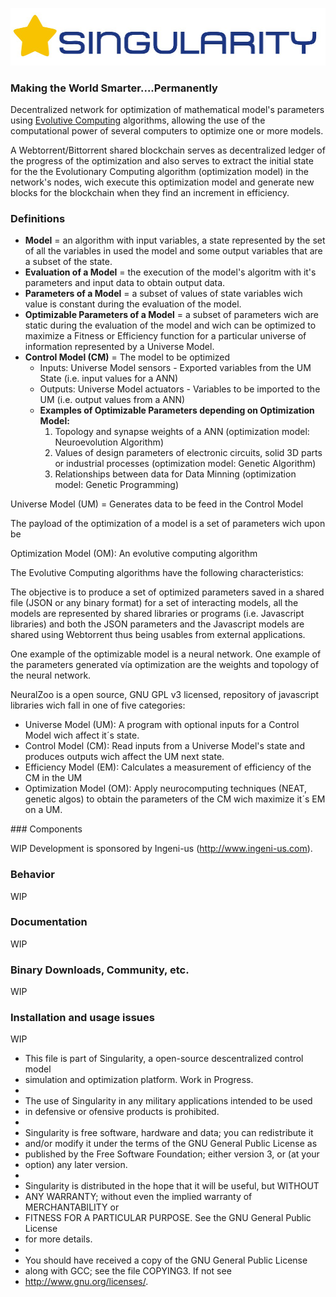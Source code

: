 ﻿![SINGULARITY](/logo.png)
### Making the World Smarter....Permanently

Decentralized network for optimization of mathematical model's parameters using <a href="https://en.wikipedia.org/wiki/Evolutionary_computation">Evolutive Computing</a> algorithms, allowing the use of the computational power of several computers to optimize one or more models.

A Webtorrent/Bittorrent shared blockchain serves as decentralized ledger of the progress of the optimization and also serves to extract the initial state for the the Evolutionary Computing algorithm (optimization model) in the network's nodes, wich execute this optimization model and generate new blocks for the blockchain when they find an increment in efficiency.

### Definitions
<ul>
<li>
<b>Model</b> = an algorithm with input variables, a state represented by the set of all the variables in used the model and some output variables that are a subset of the state.
</li><li>
<b>Evaluation of a Model</b> = the execution of the model's algoritm with it's parameters and input data to obtain output data.
</li><li>
<b>Parameters of a Model</b> =  a subset of values of state variables wich value is constant during the evaluation of the model.
</li><li>
<b>Optimizable Parameters of a Model</b> =  a subset of parameters wich are static during the evaluation of the model and wich can be optimized to maximize a Fitness or Efficiency function for a particular universe of information represented by a Universe Model.
</li><li>
<b>Control Model (CM)</b> = The model to be optimized
<ul>
 <li>Inputs: Universe Model sensors - Exported variables from the UM State (i.e. input values for a ANN)
 </li>
 <li>Outputs: Universe Model actuators - Variables to be imported to the UM (i.e. output values from a ANN)
 </li>
 <li><b>Examples of Optimizable Parameters depending on Optimization Model:</b> 
  <ol>
   <li>Topology and synapse weights of a ANN (optimization model: Neuroevolution Algorithm)  
   </li>
   <li>Values of design parameters of electronic circuits, solid 3D parts or industrial processes (optimization model: Genetic Algorithm)
   </li>
   <li>Relationships between data for Data Minning (optimization model: Genetic Programming)
   </li>
  </ol>
 </li>
 </ul>
</li>

</ul>

Universe Model (UM) = Generates data to be feed in the Control Model

The payload of the optimization of a model is a set of parameters wich upon be 

Optimization Model (OM): An evolutive computing algorithm 

The Evolutive Computing algorithms have the following characteristics:


The objective is to produce a set of optimized parameters saved in a shared file (JSON or any binary format) for a set of interacting models, all the models are represented by shared libraries or programs (i.e. Javascript libraries) and both the JSON parameters and the Javascript models are shared using Webtorrent thus being usables from external applications.  


One example of the optimizable model is a neural network.
One example of the parameters generated vía optimization are the weights and topology of the neural network.


NeuralZoo is a open source, GNU GPL v3 licensed, repository of javascript libraries wich fall in one of five categories:
<ul>
<li>Universe Model (UM): A program with optional inputs for a Control Model wich affect it´s state.</li>
<li>Control Model (CM): Read inputs from a Universe Model's state and produces outputs wich affect the UM next state.</li>
<li>Efficiency Model (EM): Calculates a measurement of efficiency of the CM in the UM</li>
<li>Optimization Model (OM): Apply neurocomputing techniques (NEAT, genetic algos) to obtain the parameters of the CM wich maximize it´s EM on a UM.</li>
</ul>
### Components

WIP Development is sponsored by Ingeni-us (http://www.ingeni-us.com).

### Behavior

WIP

### Documentation

WIP

### Binary Downloads, Community, etc.

WIP

### Installation and usage issues

WIP


 *    This file is part of Singularity, a open-source descentralized control model
 *    simulation and optimization platform. Work in Progress.
 *    
 *    The use of Singularity in any military applications intended to be used 
 *    in defensive or ofensive products is prohibited. 
 * 
 *    Singularity is free software, hardware and data; you can redistribute it 
 *    and/or modify it under the terms of the GNU General Public License as 
 *    published by the Free Software Foundation; either version 3, or (at your 
 *    option) any later version.
 *
 *    Singularity is distributed in the hope that it will be useful, but WITHOUT
 *    ANY WARRANTY; without even the implied warranty of MERCHANTABILITY or
 *    FITNESS FOR A PARTICULAR PURPOSE. See the GNU General Public License
 *    for more details.
 * 
 *    You should have received a copy of the GNU General Public License
 *    along with GCC; see the file COPYING3.  If not see
 *    <http://www.gnu.org/licenses/>. 


 
